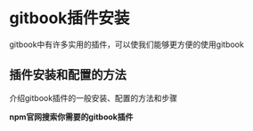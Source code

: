 # gitbook插件安装
gitbook中有许多实用的插件，可以使我们能够更方便的使用gitbook

## 插件安装和配置的方法
介绍gitbook插件的一般安装、配置的方法和步骤

**npm官网搜索你需要的gitbook插件**
